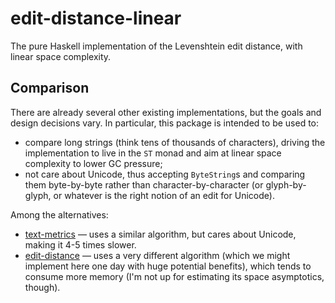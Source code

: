 # edit-distance-linear

The pure Haskell implementation of the Levenshtein edit distance, with linear space complexity.

## Comparison

There are already several other existing implementations, but the goals and design decisions vary. In particular, this package is intended to be used to:
* compare long strings (think tens of thousands of characters), driving the implementation to live in the `ST` monad and aim at linear space complexity to lower GC pressure;
* not care about Unicode, thus accepting `ByteString`s and comparing them byte-by-byte rather than character-by-character (or glyph-by-glyph, or whatever is the right notion of an edit for Unicode).

Among the alternatives:
* [text-metrics](http://hackage.haskell.org/package/text-metrics) — uses a similar algorithm, but cares about Unicode, making it 4-5 times slower.
* [edit-distance](http://hackage.haskell.org/package/edit-distance) — uses a very different algorithm (which we might implement here one day with huge potential benefits), which tends to consume more memory (I'm not up for estimating its space asymptotics, though).
